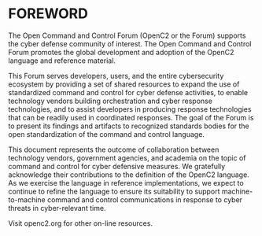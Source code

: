 # FOREWORD

The Open Command and Control Forum (OpenC2 or the Forum) supports the cyber defense community of interest. The Open Command and Control Forum promotes the global development and adoption of the OpenC2 language and reference material.

This Forum serves developers, users, and the entire cybersecurity ecosystem by providing a set of shared resources to expand the use of standardized command and control for cyber defense activities, to enable technology vendors building orchestration and cyber response technologies, and to assist developers in producing response technologies that can be readily used in coordinated responses. The goal of the Forum is to present its findings and artifacts to recognized standards bodies for the open standardization of the command and control language.

This document represents the outcome of collaboration between technology vendors, government agencies, and academia on the topic of command and control for cyber defensive measures. We gratefully acknowledge their contributions to the definition of the OpenC2 language. As we exercise the language in reference implementations, we expect to continue to refine the language to ensure its suitability to support machine-to-machine command and control communications in response to cyber threats in cyber-relevant time.

Visit openc2.org for other on-line resources.
